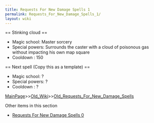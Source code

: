 ```yaml
---
title: Requests For New Damage Spells 1
permalink: Requests_For_New_Damage_Spells_1/
layout: wiki
---
```

== Stinking cloud ==
* Magic school: Master sorcery
* Special powers: Surrounds the caster with a cloud of poisonous gas without impacting his own map square
* Cooldown : 150 

== Next spell (Copy this as a template) ==
* Magic school: ?
* Special powers: ?
* Cooldown : ?

[MainPage](/keeperrl_wiki/ "wikilink")>>[Old_Wiki](/keeperrl_wiki/Old_Wiki "wikilink")>>[Old_Requests_For_New_Damage_Spells](/keeperrl_wiki/Old_Requests_For_New_Damage_Spells "wikilink")

Other items in this section
-    [Requests For New Damage Spells 0](/keeperrl_wiki/Requests_For_New_Damage_Spells_0 "wikilink")
